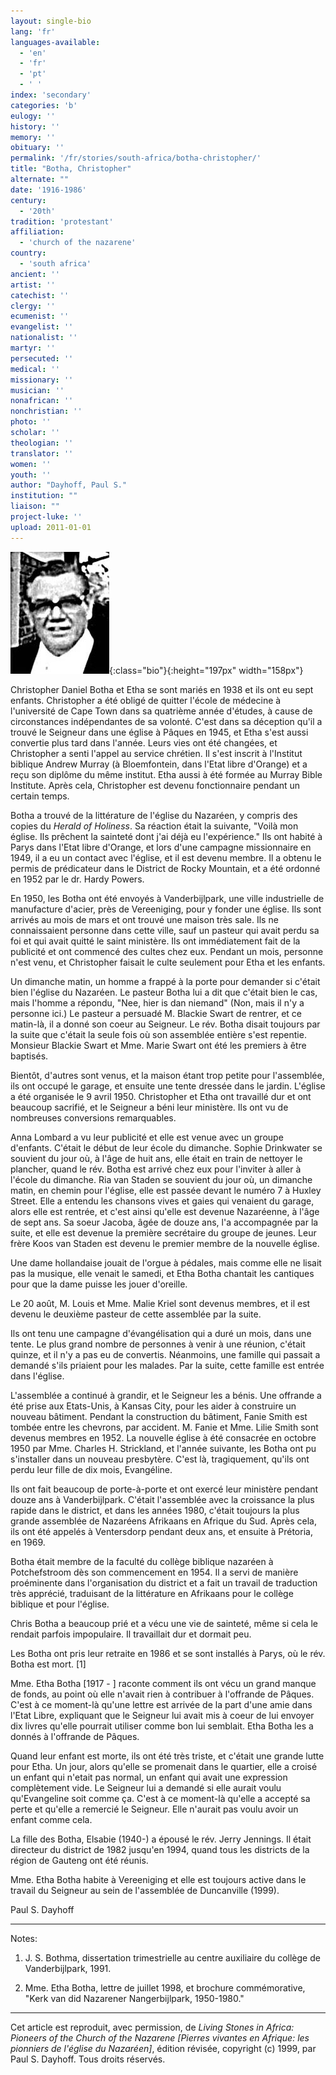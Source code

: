 ```yaml
---
layout: single-bio
lang: 'fr'
languages-available:
  - 'en'
  - 'fr'
  - 'pt'
  - ' '
index: 'secondary'
categories: 'b'
eulogy: ''
history: ''
memory: ''
obituary: ''
permalink: '/fr/stories/south-africa/botha-christopher/'
title: "Botha, Christopher"
alternate: ""
date: '1916-1986'
century:
  - '20th'
tradition: 'protestant'
affiliation:
  - 'church of the nazarene'
country:
  - 'south africa'
ancient: ''
artist: ''
catechist: ''
clergy: ''
ecumenist: ''
evangelist: ''
nationalist: ''
martyr: ''
persecuted: ''
medical: ''
missionary: ''
musician: ''
nonafrican: ''
nonchristian: ''
photo: ''
scholar: ''
theologian: ''
translator: ''
women: ''
youth: ''
author: "Dayhoff, Paul S."
institution: ""
liaison: ""
project-luke: ''
upload: 2011-01-01
---
```


![Christopher Botha](/images/bio-pics/southafrica/botha-christopher/botha-christopher.jpg){:class="bio"}{:height="197px" width="158px"}

Christopher Daniel Botha et Etha se sont mariés en 1938 et ils ont eu sept enfants. Christopher a été obligé de quitter l'école de médecine à l'université de Cape Town dans sa quatrième année d'études, à cause de circonstances indépendantes de sa volonté. C'est dans sa déception qu'il a trouvé le Seigneur dans une église à Pâques en 1945, et Etha s'est aussi convertie plus tard dans l'année. Leurs vies ont été changées, et Christopher a senti l'appel au service chrétien. Il s'est inscrit à l'Institut biblique Andrew Murray (à Bloemfontein, dans l'Etat libre d'Orange) et a reçu son diplôme du même institut.  Etha aussi à été formée au Murray Bible Institute. Après cela, Christopher est devenu fonctionnaire pendant un certain temps.

Botha a trouvé de la littérature de l'église du Nazaréen, y compris des copies du *Herald of Holiness*. Sa réaction était la suivante, "Voilà mon église. Ils prêchent la sainteté dont j'ai déjà eu l'expérience." Ils ont habité à Parys dans l'Etat libre d'Orange, et lors d'une campagne missionnaire en 1949, il a eu un contact avec l'église, et il est devenu membre. Il a obtenu le permis de prédicateur dans le District de Rocky Mountain, et a été ordonné en 1952 par le dr. Hardy Powers.

En 1950, les Botha ont été envoyés à Vanderbijlpark, une ville industrielle de manufacture d'acier, près de Vereeniging, pour y fonder une église. Ils sont arrivés au mois de mars et ont trouvé une maison très sale. Ils ne connaissaient personne dans cette ville, sauf un pasteur qui avait perdu sa foi et qui avait quitté le saint ministère. Ils ont immédiatement fait de la publicité et ont commencé des cultes chez eux. Pendant un mois, personne n'est venu, et Christopher faisait le culte seulement pour Etha et les enfants.

Un dimanche matin, un homme a frappé à la porte pour demander si c'était bien l'église du Nazaréen. Le pasteur Botha lui a dit que c'était bien le cas, mais l'homme a répondu, "Nee, hier is dan niemand" (Non, mais il n'y a personne ici.) Le pasteur a persuadé M. Blackie Swart de rentrer, et ce matin-là, il a donné son coeur au Seigneur. Le rév. Botha disait toujours par la suite que c'était la seule fois o&#249; son assemblée entière s'est repentie. Monsieur Blackie Swart et Mme. Marie Swart ont été les premiers à être baptisés.

Bientôt, d'autres sont venus, et la maison étant trop petite pour l'assemblée, ils ont occupé le garage, et ensuite une tente dressée dans le jardin. L'église a été organisée le 9 avril 1950. Christopher et Etha ont travaillé dur et ont beaucoup sacrifié, et le Seigneur a béni leur ministère. Ils ont vu de nombreuses conversions remarquables.

Anna Lombard a vu leur publicité et elle est venue avec un groupe d'enfants. C'était le début de leur école du dimanche. Sophie Drinkwater se souvient du jour où, à l'âge de huit ans, elle était en train de nettoyer le plancher, quand le rév. Botha est arrivé chez eux pour l'inviter à aller à l'école du dimanche. Ria van Staden se souvient du jour où, un dimanche matin, en chemin pour l'église, elle est passée devant le numéro 7 à Huxley Street. Elle a entendu les chansons vives et gaies qui venaient du garage, alors elle est rentrée, et c'est ainsi qu'elle est devenue Nazaréenne, à l'âge de sept ans. Sa soeur Jacoba, âgée de douze ans, l'a accompagnée par la suite, et elle est devenue la première secrétaire du groupe de jeunes. Leur frère Koos van Staden est devenu le premier membre de la nouvelle église.

Une dame hollandaise jouait de l'orgue à pédales, mais comme elle ne lisait pas la musique, elle venait le samedi, et Etha Botha chantait les cantiques pour que la dame puisse les jouer d'oreille.

Le 20 août, M. Louis et Mme. Malie Kriel sont devenus membres, et il est devenu le deuxième pasteur de cette assemblée par la suite.

Ils ont tenu une campagne d'évangélisation qui a duré un mois, dans une tente. Le plus grand nombre de personnes à venir à une réunion, c'était quinze, et il n'y a pas eu de convertis. Néanmoins, une famille qui passait a demandé s'ils priaient pour les malades. Par la suite, cette famille est entrée dans l'église.

L'assemblée a continué à grandir, et le Seigneur les a bénis. Une offrande a été prise aux Etats-Unis, à Kansas City, pour les aider à construire un nouveau bâtiment. Pendant la construction du bâtiment, Fanie Smith est tombée entre les chevrons, par accident. M. Fanie et Mme. Lilie Smith sont devenus membres en 1952. La nouvelle église à été consacrée en octobre 1950 par Mme. Charles H. Strickland, et l'année suivante, les Botha ont pu s'installer dans un nouveau presbytère. C'est là, tragiquement, qu'ils ont perdu leur fille de dix mois, Evang&eacute;line.

Ils ont fait beaucoup de porte-à-porte et ont exercé leur ministère pendant douze ans à Vanderbijlpark. C'était l'assemblée avec la croissance la plus rapide dans le district, et dans les années 1980, c'était toujours la plus grande assemblée de Nazaréens Afrikaans en Afrique du Sud. Après cela, ils ont été appelés à Ventersdorp pendant deux ans, et ensuite à Prétoria, en 1969.

Botha était membre de la faculté du collège biblique nazaréen à Potchefstroom dès son commencement en 1954. Il a servi de manière proéminente dans l'organisation du district et a fait un travail de traduction très apprécié, traduisant de la littérature en Afrikaans pour le collège biblique et pour l'église.

Chris Botha a beaucoup prié et a vécu une vie de sainteté, même si cela le rendait parfois impopulaire. Il travaillait dur et dormait peu.

Les Botha ont pris leur retraite en 1986 et se sont installés à Parys, où le rév. Botha est mort. [1]

Mme. Etha Botha [1917 - ] raconte comment ils ont vécu un grand manque de fonds, au point où elle n'avait rien à contribuer à l'offrande de Pâques. C'est à ce moment-là qu'une lettre est arrivée de la part d'une amie dans l'Etat Libre, expliquant que le Seigneur lui avait mis à coeur de lui envoyer dix livres qu'elle pourrait utiliser comme bon lui semblait. Etha Botha les a donnés à l'offrande de Pâques.

Quand leur enfant est morte, ils ont été très triste, et c'était une grande lutte pour Etha. Un jour, alors qu'elle se promenait dans le quartier, elle a croisé un enfant qui n'etait pas normal, un enfant qui avait une expression complètement vide. Le Seigneur lui a demandé si elle aurait voulu qu'Evangeline soit comme ça. C'est à ce moment-là qu'elle a accepté sa perte et qu'elle a remercié le Seigneur. Elle n'aurait pas voulu avoir un enfant comme cela.

La fille des Botha, Elsabie (1940-) a épousé le rév. Jerry Jennings. Il était directeur du district de 1982 jusqu'en 1994, quand tous les districts de la région de Gauteng ont été réunis.

Mme. Etha Botha habite à Vereeniging et elle est toujours active dans le travail du Seigneur au sein de l'assemblée de Duncanville (1999).

Paul S. Dayhoff

---

Notes:

1. J. S. Bothma, dissertation trimestrielle au centre auxiliaire du collège de Vanderbijlpark, 1991.

2. Mme. Etha Botha, lettre de juillet 1998, et brochure commémorative, "Kerk van did Nazarener Nangerbijlpark, 1950-1980."

---

Cet article est reproduit, avec permission, de *Living Stones in Africa: Pioneers of the Church of the Nazarene [Pierres vivantes en Afrique: les pionniers de l'église du Nazaréen]*, édition révisée, copyright (c) 1999, par Paul S. Dayhoff. Tous droits réservés.